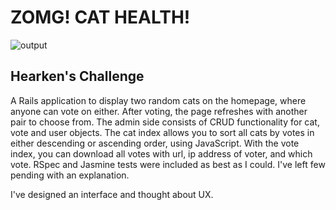 # ZOMG! CAT HEALTH!

![output](https://raw.github.com/villanuv/zomg-cat-health/master/screens.jpg)

## Hearken's Challenge

A Rails application to display two random cats on the homepage, where anyone can vote on either. After voting, the page refreshes with another pair to choose from. The admin side consists of CRUD functionality for cat, vote and user objects. The cat index allows you to sort all cats by votes in either descending or ascending order, using JavaScript. With the vote index, you can download all votes with url, ip address of voter, and which vote. RSpec and Jasmine tests were included as best as I could. I've left few pending with an explanation.

I've designed an interface and thought about UX.